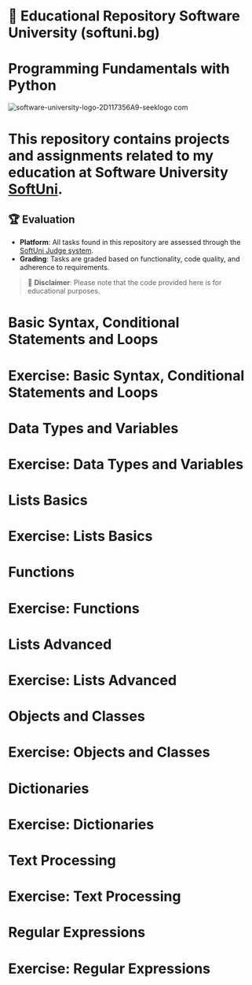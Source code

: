 # 📘 Educational Repository Software University (softuni.bg)
# Programming Fundamentals with Python




![software-university-logo-2D117356A9-seeklogo com](https://github.com/svetlanasieber/SoftwareEngineeringWithJAVA/assets/135451084/03da87f9-b590-417e-9962-9911f54cf012)


# This repository contains projects and assignments related to my education at Software University [**SoftUni**](https://softuni.bg/).




## 🏆 Evaluation

- **Platform**: All tasks found in this repository are assessed through the [SoftUni Judge system](https://judge.com).
- **Grading**: Tasks are graded based on functionality, code quality, and adherence to requirements.

> 🚫 **Disclaimer**: Please note that the code provided here is for educational purposes.


# Basic Syntax, Conditional Statements and Loops
# Exercise: Basic Syntax, Conditional Statements and Loops

# Data Types and Variables
# Exercise: Data Types and Variables

# Lists Basics
# Exercise: Lists Basics

# Functions
# Exercise: Functions



# Lists Advanced
# Exercise: Lists Advanced



# Objects and Classes
# Exercise: Objects and Classes

# Dictionaries
# Exercise: Dictionaries

# Text Processing
# Exercise: Text Processing

# Regular Expressions
# Exercise: Regular Expressions





